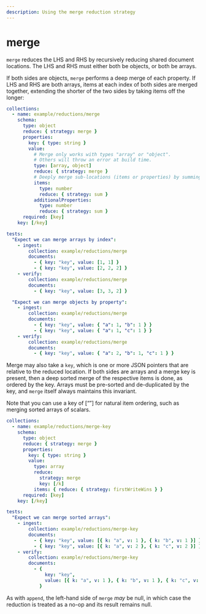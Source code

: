 ```yaml
---
description: Using the merge reduction strategy
---
```


# merge

`merge` reduces the LHS and RHS by recursively reducing shared document locations. The LHS and RHS must either both be objects, or both be arrays.

If both sides are objects, `merge` performs a deep merge of each property. If LHS and RHS are both arrays, items at each index of both sides are merged together, extending the shorter of the two sides by taking items off the longer:

```yaml
collections:
  - name: example/reductions/merge
    schema:
      type: object
      reduce: { strategy: merge }
      properties:
        key: { type: string }
        value:
          # Merge only works with types "array" or "object".
          # Others will throw an error at build time.
          type: [array, object]
          reduce: { strategy: merge }
          # Deeply merge sub-locations (items or properties) by summing them.
          items:
            type: number
            reduce: { strategy: sum }
          additionalProperties:
            type: number
            reduce: { strategy: sum }
      required: [key]
    key: [/key]

tests:
  "Expect we can merge arrays by index":
    - ingest:
        collection: example/reductions/merge
        documents:
          - { key: "key", value: [1, 1] }
          - { key: "key", value: [2, 2, 2] }
    - verify:
        collection: example/reductions/merge
        documents:
          - { key: "key", value: [3, 3, 2] }

  "Expect we can merge objects by property":
    - ingest:
        collection: example/reductions/merge
        documents:
          - { key: "key", value: { "a": 1, "b": 1 } }
          - { key: "key", value: { "a": 1, "c": 1 } }
    - verify:
        collection: example/reductions/merge
        documents:
          - { key: "key", value: { "a": 2, "b": 1, "c": 1 } }
```

Merge may also take a `key`, which is one or more JSON pointers that are relative to the reduced location. If both sides are arrays and a merge key is present, then a deep sorted merge of the respective items is done, as ordered by the key. Arrays must be pre-sorted and de-duplicated by the key, and `merge` itself always maintains this invariant.

Note that you can use a key of \[“”] for natural item ordering, such as merging sorted arrays of scalars.

```yaml
collections:
  - name: example/reductions/merge-key
    schema:
      type: object
      reduce: { strategy: merge }
      properties:
        key: { type: string }
        value:
          type: array
          reduce:
            strategy: merge
            key: [/k]
          items: { reduce: { strategy: firstWriteWins } }
      required: [key]
    key: [/key]

tests:
  "Expect we can merge sorted arrays":
    - ingest:
        collection: example/reductions/merge-key
        documents:
          - { key: "key", value: [{ k: "a", v: 1 }, { k: "b", v: 1 }] }
          - { key: "key", value: [{ k: "a", v: 2 }, { k: "c", v: 2 }] }
    - verify:
        collection: example/reductions/merge-key
        documents:
          - {
              key: "key",
              value: [{ k: "a", v: 1 }, { k: "b", v: 1 }, { k: "c", v: 2 }],
            }
```

As with `append`, the left-hand side of `merge` _may_ be null, in which case the reduction is treated as a no-op and its result remains null.
